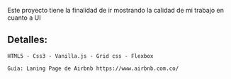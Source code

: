 Este proyecto tiene la finalidad de ir mostrando la calidad de mi trabajo en cuanto a UI

## Detalles:
```
HTML5 - Css3 - Vanilla.js - Grid css - Flexbox
```
```
Guía: Laning Page de Airbnb https://www.airbnb.com.co/
```